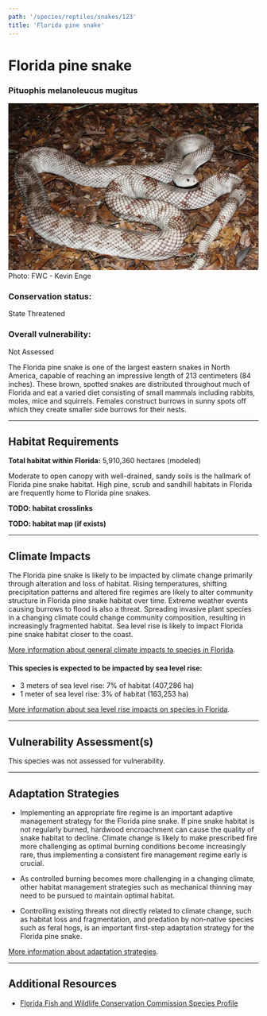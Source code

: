 ```yaml
---
path: '/species/reptiles/snakes/123'
title: 'Florida pine snake'
---
```


# Florida pine snake

### Pituophis melanoleucus mugitus

<div id="TopSection">

<div class="header-photo"><img src="123.jpg" alt="Photo for Florida pine snake"/>
<figcaption>Photo: FWC - Kevin Enge</figcaption></div>

<div>

### Conservation status:

State Threatened

### Overall vulnerability:

Not Assessed

</div>
</div>

The Florida pine snake is one of the largest eastern snakes in North America, capable of reaching an impressive length of 213 centimeters (84 inches).  These brown, spotted snakes are distributed throughout much of Florida and eat a varied diet consisting of small mammals including rabbits, moles, mice and squirrels.  Females construct burrows in sunny spots off which they create smaller side burrows for their nests.

<hr />

## Habitat Requirements

**Total habitat within Florida:** 5,910,360 hectares (modeled)

Moderate to open canopy with well-drained, sandy soils is the hallmark of Florida pine snake habitat. High pine, scrub and sandhill habitats in Florida are frequently home to Florida pine snakes.

**TODO: habitat crosslinks**

**TODO: habitat map (if exists)**

<hr />

## Climate Impacts

The Florida pine snake is likely to be impacted by climate change primarily through alteration and loss of habitat.  Rising temperatures, shifting precipitation patterns and altered fire regimes are likely to alter community structure in Florida pine snake habitat over time.  Extreme weather events causing burrows to flood is also a threat.  Spreading invasive plant species in a changing climate could change community composition, resulting in increasingly fragmented habitat.  Sea level rise is likely to impact Florida pine snake habitat closer to the coast.

[More information about general climate impacts to species in Florida](/impacts/species).


#### This species is expected to be impacted by sea level rise:

- 3 meters of sea level rise: 7% of habitat (407,286 ha)
- 1 meter of sea level rise: 3% of habitat (163,253 ha)

[More information about sea level rise impacts on species in Florida](/impacts/species/slr).
    

<hr />

## Vulnerability Assessment(s)

This species was not assessed for vulnerability.

<hr />

## Adaptation Strategies

- Implementing an appropriate fire regime is an important adaptive management strategy for the Florida pine snake.  If pine snake habitat is not regularly burned, hardwood encroachment can cause the quality of snake habitat to decline.  Climate change is likely to make prescribed fire more challenging as optimal burning conditions become increasingly rare, thus implementing a consistent fire management regime early is crucial.

- As controlled burning becomes more challenging in a changing climate, other habitat management strategies such as mechanical thinning may need to be pursued to maintain optimal habitat.

- Controlling existing threats not directly related to climate change, such as habitat loss and fragmentation, and predation by non-native species such as feral hogs, is an important first-step adaptation strategy for the Florida pine snake.

[More information about adaptation strategies](/strategies).

<hr />


## Additional Resources

- [Florida Fish and Wildlife Conservation Commission Species Profile](https://myfwc.com/wildlifehabitats/profiles/reptiles/snakes/florida-pine-snake/)
